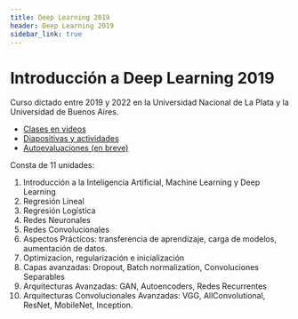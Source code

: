 ```yaml
---
title: Deep Learning 2019
header: Deep Learning 2019
sidebar_link: true
---
```


# Introducción a Deep Learning 2019

Curso dictado entre 2019 y 2022 en la Universidad Nacional de La Plata y la Universidad de Buenos Aires.


* [Clases en videos](https://www.youtube.com/playlist?list=PLIsufCSbGAxSd_2nSyqExNgQyoVZqYl0E)
* [Diapositivas y actividades](https://drive.google.com/drive/folders/1OiG19VDYB7JLvla0gQ7KFRosHhXu0Ah-?usp=sharing)
* [Autoevaluaciones (en breve)](#)


Consta de 11 unidades:

1. Introducción a la Inteligencia Artificial, Machine Learning y Deep Learning
2. Regresión Lineal
3. Regresión Logística
4. Redes Neuronales
6. Redes Convolucionales
7. Aspectos Prácticos: transferencia de aprendizaje, carga de modelos, aumentación de datos.
8. Optimizacion, regularización e inicialización
9. Capas avanzadas: Dropout, Batch normalization, Convoluciones Separables
10. Arquitecturas Avanzadas: GAN, Autoencoders, Redes Recurrentes
11. Arquitecturas Convolucionales Avanzadas: VGG, AllConvolutional, ResNet, MobileNet, Inception.